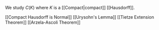 We study $C(K)$ where $K$ is a [[Compact|compact]] [[Hausdorff]].

[[Compact Hausdorff is Normal]]
[[Urysohn's Lemma]]
[[Tietze Extension Theorem]]
[[Arzela-Ascoli Theorem]]

